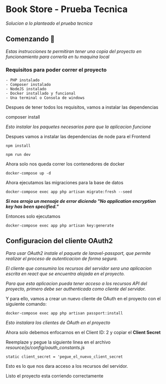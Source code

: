 # Book Store - Prueba Tecnica

_Solucion a lo planteado el prueba tecnica_

## Comenzando 🚀
_Estas instrucciones te permitiran tener una copia del proyecto en funcionamiento para correrla en tu maquina local_

### Requisitos para poder correr el proyecto
    - PHP instalado
    - Composer instalado
    - NodeJS instalado
    - Docker installado y funcional
    - Una terminal o Consola de windows


Despues de tener todos los requisitos, vamos a instalar las dependencias

composer install 

_Esto instalar los paquetes necesarios para que la aplicacion funcione_


Despues vamos a instalar las dependencias de node para el Frontend

    npm install

    npm run dev


Ahora solo nos queda correr los contenedores de docker

    docker-compose up -d

Ahora ejecutamos las migraciones para la base de datos

    docker-compose exec app php artisan migrate:fresh --seed


_**Si nos arroja un mensaje de error diciendo "No application encryption key has been specified."**_

Entonces solo ejecutamos

    docker-compose exec app php artisan key:generate


## Configuracion del cliente OAuth2

_Para usar OAuth2 instale el paquete de laravel-passport, que permite realizar 
el proceso de autenticacion de forma segura._

_El cliente que consumira los recursos del servidor sera una aplicacion escrita en react
que se encuentra alojada en el proyecto._

_Para que esta aplicacion pueda tener acceso a los recursos API del proyecto, primero debe
ser authenticada como cliente del servidor._

Y para ello, vamos a crear un nuevo cliente de OAuth en el proyecto con el siguiente comando:

    docker-compose exec app php artisan passport:install

_Esto instalara los clientes de OAuth en el proyecto_

Ahora solo debemos enfocarnos en el Client ID: 2 y copiar el **Client Secret**

Reemplaze y pegue la siguiente linea en el archivo *resource/js/config/oauth_constants.js*

    static client_secret = 'pegue_el_nuevo_client_secret



Esto es lo que nos dara acceso a los recursos del servidor.




Listo el proyecto esta corriendo correctamente


